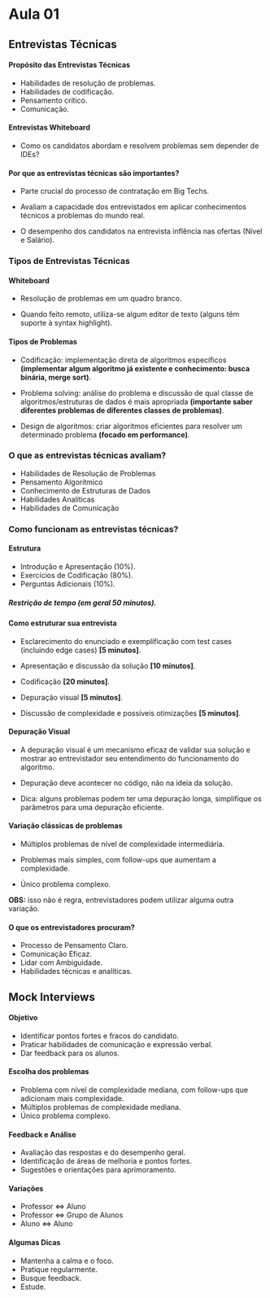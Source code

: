 # Aula 01

## Entrevistas Técnicas

#### Propósito das Entrevistas Técnicas

- Habilidades de resolução de problemas.
- Habilidades de codificação.
- Pensamento crítico.
- Comunicação.

#### Entrevistas Whiteboard

- Como os candidatos abordam e resolvem problemas sem depender de IDEs?

#### Por que as entrevistas técnicas são importantes?

- Parte crucial do processo de contratação em Big Techs.

- Avaliam a capacidade dos entrevistados em aplicar conhecimentos técnicos a problemas do mundo real.

- O desempenho dos candidatos na entrevista inflência nas ofertas (Nível e Salário).

### Tipos de Entrevistas Técnicas

#### Whiteboard

- Resolução de problemas em um quadro branco.

- Quando feito remoto, utiliza-se algum editor de texto (alguns têm suporte à syntax highlight).

#### Tipos de Problemas

- Codificação: implementação direta de algoritmos específicos **(implementar algum algoritmo já existente e conhecimento: busca binária, merge sort)**.

- Problema solving: análise do problema e discussão de qual classe de algoritmos/estruturas de dados é mais apropriada **(importante saber diferentes problemas de diferentes classes de problemas)**.

- Design de algoritmos: criar algoritmos eficientes para resolver um determinado problema **(focado em performance)**.

### O que as entrevistas técnicas avaliam?

- Habilidades de Resolução de Problemas
- Pensamento Algorítmico
- Conhecimento de Estruturas de Dados
- Habilidades Analíticas
- Habilidades de Comunicação

### Como funcionam as entrevistas técnicas?

#### Estrutura

- Introdução e Apresentação (10%).
- Exercícios de Codificação (80%).
- Perguntas Adicionais (10%).

##### **Restrição de tempo (em geral 50 minutos).**

#### Como estruturar sua entrevista

- Esclarecimento do enunciado e exemplificação com test cases (incluindo edge cases) **[5 minutos]**.

- Apresentação e discussão da solução **[10 minutos]**.

- Codificação **[20 minutos]**.

- Depuração visual **[5 minutos]**.

- Discussão de complexidade e possíveis otimizações **[5 minutos]**.

#### Depuração Visual

- A depuração visual é um mecanismo eficaz de validar sua solução e mostrar ao entrevistador seu entendimento do funcionamento do algoritmo.

- Depuração deve acontecer no código, não na ideia da solução.

- Dica: alguns problemas podem ter uma depuração longa, simplifique os parâmetros para uma depuração eficiente.

#### Variação clássicas de problemas

- Múltiplos problemas de nível de complexidade intermediária.

- Problemas mais simples, com follow-ups que aumentam a complexidade.

- Único problema complexo.

**OBS:** isso não é regra, entrevistadores podem utilizar alguma outra variação.

#### O que os entrevistadores procuram?

- Processo de Pensamento Claro.
- Comunicação Eficaz.
- Lidar com Ambiguidade.
- Habilidades técnicas e analíticas.

## Mock Interviews

#### Objetivo

- Identificar pontos fortes e fracos do candidato.
- Praticar habilidades de comunicação e expressão verbal.
- Dar feedback para os alunos.

#### Escolha dos problemas

- Problema com nível de complexidade mediana, com follow-ups que adicionam mais complexidade.
- Múltiplos problemas de complexidade mediana.
- Único problema complexo.

#### Feedback e Análise

- Avaliação das respostas e do desempenho geral.
- Identificação de áreas de melhoria e pontos fortes.
- Sugestões e orientações para aprimoramento.

#### Variações

- Professor <=> Aluno
- Professor <=> Grupo de Alunos
- Aluno <=> Aluno

#### Algumas Dicas

- Mantenha a calma e o foco.
- Pratique regularmente.
- Busque feedback.
- Estude.
